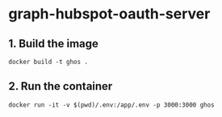 # graph-hubspot-oauth-server

## 1. Build the image

`docker build -t ghos . `

## 2. Run the container

`docker run -it -v $(pwd)/.env:/app/.env -p 3000:3000 ghos`
